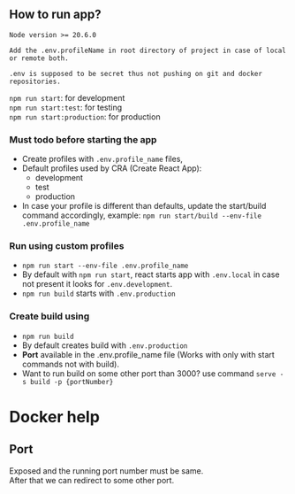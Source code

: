 ## How to run app?

    Node version >= 20.6.0
    
    Add the .env.profileName in root directory of project in case of local or remote both.
    
    .env is supposed to be secret thus not pushing on git and docker repositories.

`npm run start`: for development\
`npm run start:test`: for testing\
`npm run start:production`: for production

### Must todo before starting the app

- Create profiles with `.env.profile_name` files,
- Default profiles used by CRA (Create React App):
  - development
  - test
  - production
- In case your profile is different than defaults, update the start/build command accordingly, example: `npm run start/build --env-file .env.profile_name`

### Run using custom profiles

- `npm run start --env-file .env.profile_name`
- By default with `npm run start`, react starts app with `.env.local` in case not present it looks for `.env.development`.
- `npm run build` starts with `.env.production`

### Create build using

- `npm run build`
- By default creates build with `.env.production`
- **Port** available in the .env.profile_name file (Works with only with start commands not with build).
- Want to run build on some other port than 3000? use command `serve -s build -p {portNumber}`

# Docker help

## Port
Exposed and the running port number must be same.\
After that we can redirect to some other port.
